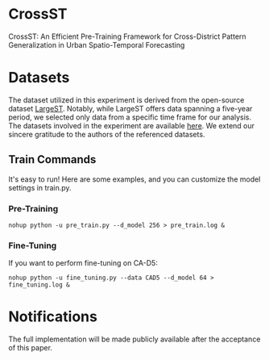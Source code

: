 # CrossST
CrossST: An Efficient Pre-Training Framework for Cross-District Pattern Generalization in Urban Spatio-Temporal Forecasting

# Datasets
The dataset utilized in this experiment is derived from the open-source dataset [LargeST](https://github.com/liuxu77/LargeST). Notably, while LargeST offers data spanning a five-year period, we selected only data from a specific time frame for our analysis. The datasets involved in the experiment are available [here](https://drive.google.com/drive/folders/1JLZOzN_QwNZO1xAlhy0O0HgfFgrd7zs4?usp=sharing). We extend our sincere gratitude to the authors of the referenced datasets.

## Train Commands
It's easy to run! Here are some examples, and you can customize the model settings in train.py.
### Pre-Training
```
nohup python -u pre_train.py --d_model 256 > pre_train.log &
```
### Fine-Tuning
If you want to perform fine-tuning on CA-D5:
```
nohup python -u fine_tuning.py --data CAD5 --d_model 64 > fine_tuning.log &
```

# Notifications
The full implementation will be made publicly available after the acceptance of this paper.
